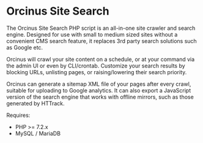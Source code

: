 # Orcinus Site Search

The Orcinus Site Search PHP script is an all-in-one site crawler and search engine. Designed for use with small to medium sized sites without a convenient CMS search feature, it replaces 3rd party search solutions such as Google etc.

Orcinus will crawl your site content on a schedule, or at your command via the admin UI or even by CLI/crontab. Customize your search results by blocking URLs, unlisting pages, or raising/lowering their search priority.

Orcinus can generate a sitemap XML file of your pages after every crawl, suitable for uploading to Google analytics. It can also export a JavaScript version of the search engine that works with offline mirrors, such as those generated by HTTrack.

Requires:
- PHP >= 7.2.x
- MySQL / MariaDB
